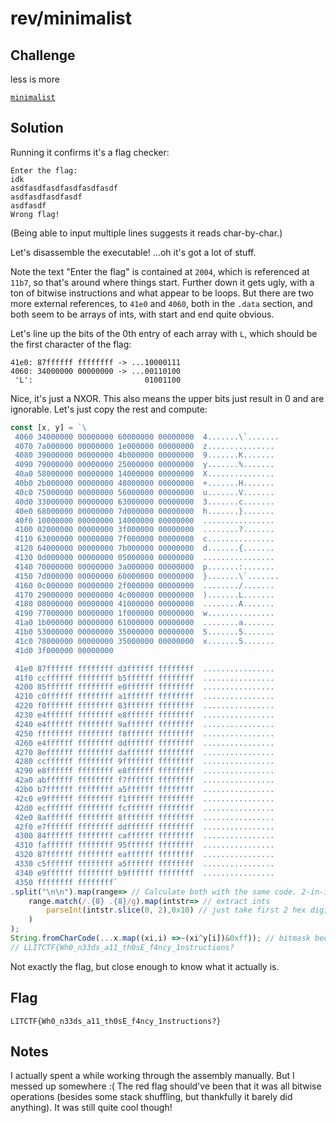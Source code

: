 # rev/minimalist

## Challenge

less is more

[`minimalist`](https://drive.google.com/file/d/1vMY6FRx_Eff2ypd9vaZCRr6HYNdPsneX/view)

## Solution
Running it confirms it's a flag checker:
```
Enter the flag: 
idk
asdfasdfasdfasdfasdfasdf
asdfasdfasdfasdf
asdfasdf
Wrong flag!
```
(Being able to input multiple lines suggests it reads char-by-char.)

Let's disassemble the executable! ...oh it's got a lot of stuff.

Note the text "Enter the flag" is contained at `2004`, which is referenced at `11b7`, so that's around where things start.
Further down it gets ugly, with a ton of bitwise instructions and what appear to be loops. But there are two more external references, to `41e0` and `4060`, both in the `.data` section, and both seem to be arrays of ints, with start and end quite obvious.

Let's line up the bits of the 0th entry of each array with `L`, which should be the first character of the flag:
```
41e0: 87ffffff ffffffff -> ...10000111
4060: 34000000 00000000 -> ...00110100
 'L':                         01001100
```
Nice, it's just a NXOR. This also means the upper bits just result in 0 and are ignorable.
Let's just copy the rest and compute:
```js
const [x, y] = `\
 4060 34000000 00000000 60000000 00000000  4.......\`.......
 4070 7a000000 00000000 1e000000 00000000  z...............
 4080 39000000 00000000 4b000000 00000000  9.......K.......
 4090 79000000 00000000 25000000 00000000  y.......%.......
 40a0 58000000 00000000 14000000 00000000  X...............
 40b0 2b000000 00000000 48000000 00000000  +.......H.......
 40c0 75000000 00000000 56000000 00000000  u.......V.......
 40d0 33000000 00000000 63000000 00000000  3.......c.......
 40e0 68000000 00000000 7d000000 00000000  h.......}.......
 40f0 10000000 00000000 14000000 00000000  ................
 4100 02000000 00000000 3f000000 00000000  ........?.......
 4110 63000000 00000000 7f000000 00000000  c...............
 4120 64000000 00000000 7b000000 00000000  d.......{.......
 4130 0d000000 00000000 05000000 00000000  ................
 4140 70000000 00000000 3a000000 00000000  p.......:.......
 4150 7d000000 00000000 60000000 00000000  }.......\`.......
 4160 0c000000 00000000 2f000000 00000000  ......../.......
 4170 29000000 00000000 4c000000 00000000  ).......L.......
 4180 08000000 00000000 41000000 00000000  ........A.......
 4190 77000000 00000000 1f000000 00000000  w...............
 41a0 1b000000 00000000 61000000 00000000  ........a.......
 41b0 53000000 00000000 35000000 00000000  S.......5.......
 41c0 78000000 00000000 35000000 00000000  x.......5.......
 41d0 3f000000 00000000

 41e0 87ffffff ffffffff d3ffffff ffffffff  ................
 41f0 ccffffff ffffffff b5ffffff ffffffff  ................
 4200 85ffffff ffffffff e0ffffff ffffffff  ................
 4210 c0ffffff ffffffff a1ffffff ffffffff  ................
 4220 f0ffffff ffffffff 83ffffff ffffffff  ................
 4230 e4ffffff ffffffff e8ffffff ffffffff  ................
 4240 e4ffffff ffffffff 9affffff ffffffff  ................
 4250 ffffffff ffffffff f8ffffff ffffffff  ................
 4260 e4ffffff ffffffff ddffffff ffffffff  ................
 4270 8effffff ffffffff daffffff ffffffff  ................
 4280 ccffffff ffffffff 9fffffff ffffffff  ................
 4290 e8ffffff ffffffff e8ffffff ffffffff  ................
 42a0 abffffff ffffffff f7ffffff ffffffff  ................
 42b0 b7ffffff ffffffff a5ffffff ffffffff  ................
 42c0 e9ffffff ffffffff f1ffffff ffffffff  ................
 42d0 ecffffff ffffffff fcffffff ffffffff  ................
 42e0 8affffff ffffffff 8fffffff ffffffff  ................
 42f0 e7ffffff ffffffff ddffffff ffffffff  ................
 4300 84ffffff ffffffff caffffff ffffffff  ................
 4310 faffffff ffffffff 95ffffff ffffffff  ................
 4320 87ffffff ffffffff eaffffff ffffffff  ................
 4330 c5ffffff ffffffff a5ffffff ffffffff  ................
 4340 e9ffffff ffffffff b9ffffff ffffffff  ................
 4350 ffffffff ffffffff`
.split("\n\n").map(range=> // Calculate both with the same code. 2-in-1!
    range.match(/.{8} .{8}/g).map(intstr=> // extract ints
        parseInt(intstr.slice(0, 2),0x10) // just take first 2 hex digits (a byte)
    )
);
String.fromCharCode(...x.map((xi,i) =>~(xi^y[i])&0xff)); // bitmask because working in bytes
// LLITCTF{Wh0_n33ds_a11_th0sE_f4ncy_1nstructions?
```
Not exactly the flag, but close enough to know what it actually is.

## Flag

`LITCTF{Wh0_n33ds_a11_th0sE_f4ncy_1nstructions?}`

## Notes

I actually spent a while working through the assembly manually. But I messed up somewhere :( The red flag should've been that it was all bitwise operations (besides some stack shuffling, but thankfully it barely did anything). It was still quite cool though!
